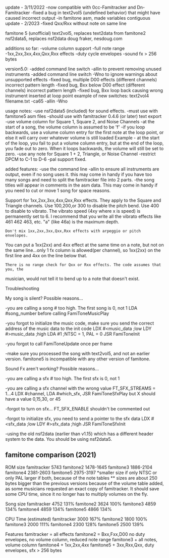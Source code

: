 update - 3/11/2022
-now compatible with 0cc-Famitracker and Dn-Famitracker
-fixed a bug in text2vol5 (undefined behavior)
that might have caused incorrect output
-in famitone asm, made variables contiguous
update - 2/2023
-fixed Qxx/Rxx without note on same line


famitone 5 (unofficial)
text2vol5, replaces text2data from famitone2
nsf2data5, replaces nsf2data
doug fraker, nesdoug.com


additions so far:
-volume column support
-full note range
-1xx,2xx,3xx,4xx,Qxx,Rxx effects
-duty cycle envelopes
-sound fx > 256 bytes

version5.0:
-added command line switch -allin to prevent removing unused instruments
-added command line switch -Wno to ignore warnings about unsupported effects
-fixed bug, multiple D00 effects (different channels) incorrect pattern length
-fixed bug, Bxx below D00 effect (different channels) incorrect pattern length
-fixed bug, Bxx loop back causing wrong instrument inserted at loop point
example of new switches:
text2vol4 filename.txt -ca65 -allin -Wno

usage notes:
-use nsf2data5 (included) for sound effects.
-must use with famitone5 asm files
-should use with famitracker 0.4.6 (or later) text export
-use volume column for Square 1, Square 2, and Noise Channels
-at the start of a song, the volume column is assumed to be 'f'
-if you loop backwards, use a volume column entry for the first note at the
loop point, or else it will carry over whatever volume is still loaded
Example - at the start of the loop, you fail to put a volume column entry,
but at the end of the loop, you fade out to zero. When it loops backwards,
the volume will still be set to zero.
-use any note for Square 1 + 2, Triangle, or Noise Channel
-restrict DPCM to C-1 to D-6
-pal support fixed.


added features:
-use the command line -allin to ensure all instruments are output, even if
no song uses it. this may come in handy if you have too many songs and need
to split the famitracker file into 2 parts.
-the song titles will appear in comments in the asm data. This may come in
handy if you need to cut or move 1 song for space reasons.

Support for 1xx,2xx,3xx,4xx,Qxx,Rxx effects. They apply to the Square and Triangle
channels. Use 100,200,or 300 to disable the pitch bend. Use 400 to disable to vibrato.
The vibrato speed (4xy where x is speed) is permanently set to 6. I recommend that you
write all the vibrato effects like 461 462 463, etc. "a" (like 46a) is the maximum depth.

	Don't mix 1xx,2xx,3xx,Qxx,Rxx effects with arpeggio or pitch envelopes.

You can put a 1xx(2xx) and 4xx effect at the same time on a note, but not on the same
line...only 1 fx column is allowed(per channel), so 1xx(2xx) on the first line and 4xx
on the line below that.

	There is no range check for Qxx or Rxx effects. The code assumes that you, the 
musician, would not tell it to bend up to a note that doesn't exist.









Troubleshooting

My song is silent? Possible reasons...

-you are calling a song # too high. The first song is 0, not 1
LDA #song_number before calling FamiToneMusicPlay

-you forgot to initialize the music code, make sure you
send the correct address of the music data to the init code
LDX #<music_data ;low
LDY #>music_data ;high
LDA #1 ;NTSC = 1, PAL = 0
JSR FamiToneInit

-you forgot to call FamiToneUpdate once per frame

-make sure you processed the song with text2vol5, and not
an earlier version. famitone5 is incompatible with any
other version of famitone.



Sound Fx aren't working? Possible reasons...

-you are calling a sfx # too high. The first sfx is 0, not 1

-you are calling a sfx channel with the wrong value
FT_SFX_STREAMS	= 1...4
LDX #channel, LDA #which_sfx, JSR FamiToneSfxPlay
but X should have a value 0,15,30, or 45

-forgot to turn on sfx... FT_SFX_ENABLE shouldn't be commented out

-forgot to initialize sfx, you need to send a pointer to the sfx data
LDX #<sfx_data ;low
LDY #>sfx_data ;high
JSR FamiToneSfxInit

-using the old nsf2data (earlier than v1.15) which has a different
header system to the data. You should be using nsf2data5.



famitone comparison (2021)
-------------------
ROM size
famitracker  5743
famitone2    1478-1645
famitone3    1886-2104
famitone4    2381-2603
famitone5    2975-3197
*smaller size if only NTSC or only PAL
larger if both, because of the note tables
** sizes are about 250 bytes bigger than the previous
versions because of the volume table added, as some
musicians requested an exact copy of famitracker.
It should save some CPU time, since it no longer
has to multiply volumes on the fly.

Song size
famitracker 4752  131%
famitone2   3624  100%
famitone3   4859  134%
famitone4   4859  134%
famitone5   4866  134%

CPU Time (estimated)
famitracker 3000  167%
famitone2   1800  100%
famitone3   2000  111%
famitone4   2300  128%
famitone5   2500  139%

Features
famitracker = all effects
famitone2 = Bxx,Fxx,D00 no duty envelopes, no volume column, reduced note range
famitone3 + all notes, volume column
famitone4 + 1xx,2xx,4xx
famitone5 + 3xx,Rxx,Qxx, duty envelopes, sfx > 256 bytes